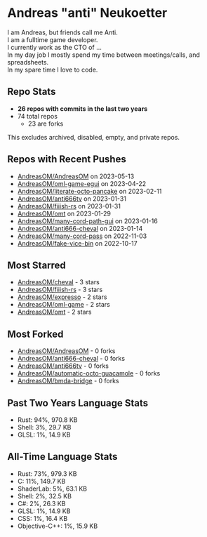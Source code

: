 
# Andreas "anti" Neukoetter

I am Andreas, but friends call me Anti.  
I am a fulltime game developer.  
I currently work as the CTO of ...  
In my day job I mostly spend my time between meetings/calls, and spreadsheets.  
In my spare time I love to code.  

## Repo Stats
- **26 repos with commits in the last two years**
- 74 total repos
  - 23 are forks

This excludes archived, disabled, empty, and private repos.

## Repos with Recent Pushes
- [AndreasOM/AndreasOM](https://github.com/AndreasOM/AndreasOM) on 2023-05-13
- [AndreasOM/oml-game-egui](https://github.com/AndreasOM/oml-game-egui) on 2023-04-22
- [AndreasOM/literate-octo-pancake](https://github.com/AndreasOM/literate-octo-pancake) on 2023-02-11
- [AndreasOM/anti666tv](https://github.com/AndreasOM/anti666tv) on 2023-01-31
- [AndreasOM/fiiish-rs](https://github.com/AndreasOM/fiiish-rs) on 2023-01-31
- [AndreasOM/omt](https://github.com/AndreasOM/omt) on 2023-01-29
- [AndreasOM/many-cord-path-gui](https://github.com/AndreasOM/many-cord-path-gui) on 2023-01-16
- [AndreasOM/anti666-cheval](https://github.com/AndreasOM/anti666-cheval) on 2023-01-14
- [AndreasOM/many-cord-pass](https://github.com/AndreasOM/many-cord-pass) on 2022-11-03
- [AndreasOM/fake-vice-bin](https://github.com/AndreasOM/fake-vice-bin) on 2022-10-17


## Most Starred
- [AndreasOM/cheval](https://github.com/AndreasOM/cheval) - 3 stars
- [AndreasOM/fiiish-rs](https://github.com/AndreasOM/fiiish-rs) - 3 stars
- [AndreasOM/expresso](https://github.com/AndreasOM/expresso) - 2 stars
- [AndreasOM/oml-game](https://github.com/AndreasOM/oml-game) - 2 stars
- [AndreasOM/omt](https://github.com/AndreasOM/omt) - 2 stars


## Most Forked
- [AndreasOM/AndreasOM](https://github.com/AndreasOM/AndreasOM) - 0 forks
- [AndreasOM/anti666-cheval](https://github.com/AndreasOM/anti666-cheval) - 0 forks
- [AndreasOM/anti666tv](https://github.com/AndreasOM/anti666tv) - 0 forks
- [AndreasOM/automatic-octo-guacamole](https://github.com/AndreasOM/automatic-octo-guacamole) - 0 forks
- [AndreasOM/bmda-bridge](https://github.com/AndreasOM/bmda-bridge) - 0 forks


## Past Two Years Language Stats
- Rust: 94%, 970.8 KB
- Shell: 3%, 29.7 KB
- GLSL: 1%, 14.9 KB


## All-Time Language Stats
- Rust: 73%, 979.3 KB
- C: 11%, 149.7 KB
- ShaderLab: 5%, 63.1 KB
- Shell: 2%, 32.5 KB
- C#: 2%, 26.3 KB
- GLSL: 1%, 14.9 KB
- CSS: 1%, 16.4 KB
- Objective-C++: 1%, 15.9 KB


